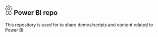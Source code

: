 ## ![](docs/images/ribbon.png) Power BI repo

This repository is used for to share demos/scripts and content related to Power BI. 